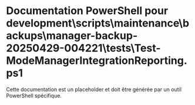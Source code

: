# Documentation PowerShell pour development\scripts\maintenance\backups\manager-backup-20250429-004221\tests\Test-ModeManagerIntegrationReporting.ps1

Cette documentation est un placeholder et doit être générée par un outil PowerShell spécifique.
